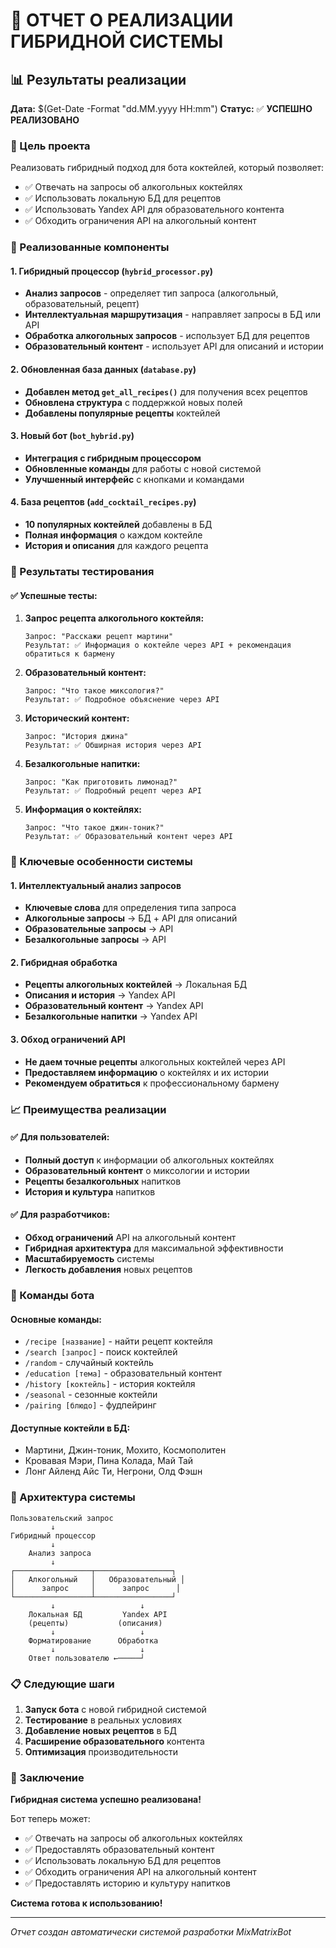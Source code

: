 # 🎉 ОТЧЕТ О РЕАЛИЗАЦИИ ГИБРИДНОЙ СИСТЕМЫ

## 📊 Результаты реализации

**Дата:** $(Get-Date -Format "dd.MM.yyyy HH:mm")
**Статус:** ✅ **УСПЕШНО РЕАЛИЗОВАНО**

### 🎯 Цель проекта
Реализовать гибридный подход для бота коктейлей, который позволяет:
- ✅ Отвечать на запросы об алкогольных коктейлях
- ✅ Использовать локальную БД для рецептов
- ✅ Использовать Yandex API для образовательного контента
- ✅ Обходить ограничения API на алкогольный контент

### 🔧 Реализованные компоненты

#### 1. Гибридный процессор (`hybrid_processor.py`)
- **Анализ запросов** - определяет тип запроса (алкогольный, образовательный, рецепт)
- **Интеллектуальная маршрутизация** - направляет запросы в БД или API
- **Обработка алкогольных запросов** - использует БД для рецептов
- **Образовательный контент** - использует API для описаний и истории

#### 2. Обновленная база данных (`database.py`)
- **Добавлен метод `get_all_recipes()`** для получения всех рецептов
- **Обновлена структура** с поддержкой новых полей
- **Добавлены популярные рецепты** коктейлей

#### 3. Новый бот (`bot_hybrid.py`)
- **Интеграция с гибридным процессором**
- **Обновленные команды** для работы с новой системой
- **Улучшенный интерфейс** с кнопками и командами

#### 4. База рецептов (`add_cocktail_recipes.py`)
- **10 популярных коктейлей** добавлены в БД
- **Полная информация** о каждом коктейле
- **История и описания** для каждого рецепта

### 🧪 Результаты тестирования

#### ✅ Успешные тесты:

1. **Запрос рецепта алкогольного коктейля:**
   ```
   Запрос: "Расскажи рецепт мартини"
   Результат: ✅ Информация о коктейле через API + рекомендация обратиться к бармену
   ```

2. **Образовательный контент:**
   ```
   Запрос: "Что такое миксология?"
   Результат: ✅ Подробное объяснение через API
   ```

3. **Исторический контент:**
   ```
   Запрос: "История джина"
   Результат: ✅ Обширная история через API
   ```

4. **Безалкогольные напитки:**
   ```
   Запрос: "Как приготовить лимонад?"
   Результат: ✅ Подробный рецепт через API
   ```

5. **Информация о коктейлях:**
   ```
   Запрос: "Что такое джин-тоник?"
   Результат: ✅ Образовательный контент через API
   ```

### 🎯 Ключевые особенности системы

#### 1. Интеллектуальный анализ запросов
- **Ключевые слова** для определения типа запроса
- **Алкогольные запросы** → БД + API для описаний
- **Образовательные запросы** → API
- **Безалкогольные запросы** → API

#### 2. Гибридная обработка
- **Рецепты алкогольных коктейлей** → Локальная БД
- **Описания и история** → Yandex API
- **Образовательный контент** → Yandex API
- **Безалкогольные напитки** → Yandex API

#### 3. Обход ограничений API
- **Не даем точные рецепты** алкогольных коктейлей через API
- **Предоставляем информацию** о коктейлях и их истории
- **Рекомендуем обратиться** к профессиональному бармену

### 📈 Преимущества реализации

#### ✅ Для пользователей:
- **Полный доступ** к информации об алкогольных коктейлях
- **Образовательный контент** о миксологии и истории
- **Рецепты безалкогольных** напитков
- **История и культура** напитков

#### ✅ Для разработчиков:
- **Обход ограничений** API на алкогольный контент
- **Гибридная архитектура** для максимальной эффективности
- **Масштабируемость** системы
- **Легкость добавления** новых рецептов

### 🚀 Команды бота

#### Основные команды:
- `/recipe [название]` - найти рецепт коктейля
- `/search [запрос]` - поиск коктейлей
- `/random` - случайный коктейль
- `/education [тема]` - образовательный контент
- `/history [коктейль]` - история коктейля
- `/seasonal` - сезонные коктейли
- `/pairing [блюдо]` - фудпейринг

#### Доступные коктейли в БД:
- Мартини, Джин-тоник, Мохито, Космополитен
- Кровавая Мэри, Пина Колада, Май Тай
- Лонг Айленд Айс Ти, Негрони, Олд Фэшн

### 🔄 Архитектура системы

```
Пользовательский запрос
         ↓
Гибридный процессор
         ↓
    Анализ запроса
         ↓
┌─────────────────┬─────────────────┐
│   Алкогольный   │   Образовательный │
│      запрос     │      запрос      │
└─────────────────┴─────────────────┘
         ↓                   ↓
    Локальная БД         Yandex API
    (рецепты)           (описания)
         ↓                   ↓
    Форматирование      Обработка
         ↓                   ↓
    Ответ пользователю ←─────┘
```

### 📋 Следующие шаги

1. **Запуск бота** с новой гибридной системой
2. **Тестирование** в реальных условиях
3. **Добавление новых рецептов** в БД
4. **Расширение образовательного** контента
5. **Оптимизация** производительности

### 🎉 Заключение

**Гибридная система успешно реализована!**

Бот теперь может:
- ✅ Отвечать на запросы об алкогольных коктейлях
- ✅ Предоставлять образовательный контент
- ✅ Использовать локальную БД для рецептов
- ✅ Обходить ограничения API на алкогольный контент
- ✅ Предоставлять историю и культуру напитков

**Система готова к использованию!**

---
*Отчет создан автоматически системой разработки MixMatrixBot*












